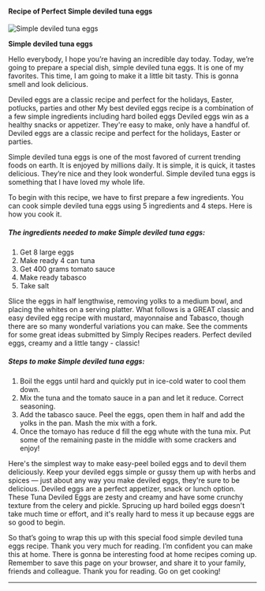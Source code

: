             

#### Recipe of Perfect Simple deviled tuna eggs

![Simple deviled tuna eggs](https://img-global.cpcdn.com/recipes/6527703366238208/751x532cq70/simple-deviled-tuna-eggs-recipe-main-photo.jpg)

**Simple deviled tuna eggs**

Hello everybody, I hope you’re having an incredible day today. Today, we’re going to prepare a special dish, simple deviled tuna eggs. It is one of my favorites. This time, I am going to make it a little bit tasty. This is gonna smell and look delicious.

Deviled eggs are a classic recipe and perfect for the holidays, Easter, potlucks, parties and other My best deviled eggs recipe is a combination of a few simple ingredients including hard boiled eggs Deviled eggs win as a healthy snacks or appetizer. They're easy to make, only have a handful of. Deviled eggs are a classic recipe and perfect for the holidays, Easter or parties.

Simple deviled tuna eggs is one of the most favored of current trending foods on earth. It is enjoyed by millions daily. It is simple, it is quick, it tastes delicious. They’re nice and they look wonderful. Simple deviled tuna eggs is something that I have loved my whole life.

To begin with this recipe, we have to first prepare a few ingredients. You can cook simple deviled tuna eggs using 5 ingredients and 4 steps. Here is how you cook it.

##### The ingredients needed to make Simple deviled tuna eggs:

1.  Get 8 large eggs
2.  Make ready 4 can tuna
3.  Get 400 grams tomato sauce
4.  Make ready tabasco
5.  Take salt

Slice the eggs in half lengthwise, removing yolks to a medium bowl, and placing the whites on a serving platter. What follows is a GREAT classic and easy deviled egg recipe with mustard, mayonnaise and Tabasco, though there are so many wonderful variations you can make. See the comments for some great ideas submitted by Simply Recipes readers. Perfect deviled eggs, creamy and a little tangy - classic!

##### Steps to make Simple deviled tuna eggs:

1.  Boil the eggs until hard and quickly put in ice-cold water to cool them down.
2.  Mix the tuna and the tomato sauce in a pan and let it reduce. Correct seasoning.
3.  Add the tabasco sauce. Peel the eggs, open them in half and add the yolks in the pan. Mash the mix with a fork.
4.  Once the tomayo has reduce d fill the egg whute with the tuna mix. Put some of the remaining paste in the middle with some crackers and enjoy!

Here's the simplest way to make easy-peel boiled eggs and to devil them deliciously. Keep your deviled eggs simple or gussy them up with herbs and spices — just about any way you make deviled eggs, they're sure to be delicious. Deviled eggs are a perfect appetizer, snack or lunch option. These Tuna Deviled Eggs are zesty and creamy and have some crunchy texture from the celery and pickle. Sprucing up hard boiled eggs doesn't take much time or effort, and it's really hard to mess it up because eggs are so good to begin.

So that’s going to wrap this up with this special food simple deviled tuna eggs recipe. Thank you very much for reading. I’m confident you can make this at home. There is gonna be interesting food at home recipes coming up. Remember to save this page on your browser, and share it to your family, friends and colleague. Thank you for reading. Go on get cooking!

* * *